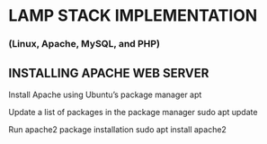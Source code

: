 # LAMP STACK IMPLEMENTATION
### (Linux, Apache, MySQL, and PHP)

## INSTALLING APACHE WEB SERVER

Install Apache using Ubuntu’s package manager
apt

Update a list of packages in the package manager
sudo apt update

Run apache2 package installation
sudo apt install apache2
